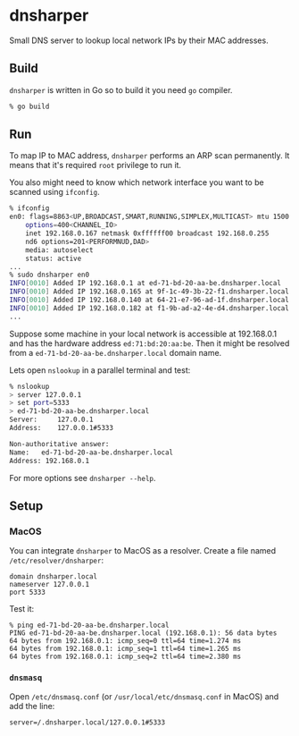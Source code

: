 # dnsharper

Small DNS server to lookup local network IPs by their MAC addresses.

## Build

`dnsharper` is written in Go so to build it you need `go` compiler.

```bash
% go build
```

## Run

To map IP to MAC address, `dnsharper` performs an ARP scan permanently. It means that it's required `root` privilege to run it.

You also might need to know which network interface you want to be scanned using `ifconfig`.

```bash
% ifconfig
en0: flags=8863<UP,BROADCAST,SMART,RUNNING,SIMPLEX,MULTICAST> mtu 1500
	options=400<CHANNEL_IO>
	inet 192.168.0.167 netmask 0xffffff00 broadcast 192.168.0.255
	nd6 options=201<PERFORMNUD,DAD>
	media: autoselect
	status: active
...
% sudo dnsharper en0
INFO[0010] Added IP 192.168.0.1 at ed-71-bd-20-aa-be.dnsharper.local
INFO[0010] Added IP 192.168.0.165 at 9f-1c-49-3b-22-f1.dnsharper.local
INFO[0010] Added IP 192.168.0.140 at 64-21-e7-96-ad-1f.dnsharper.local
INFO[0010] Added IP 192.168.0.182 at f1-9b-ad-a2-4e-d4.dnsharper.local
...
```

Suppose some machine in your local network is accessible at 192.168.0.1 and has the hardware address `ed:71:bd:20:aa:be`. Then it might be resolved from a `ed-71-bd-20-aa-be.dnsharper.local` domain name.

Lets open `nslookup` in a parallel terminal and test:

```bash
% nslookup
> server 127.0.0.1
> set port=5333
> ed-71-bd-20-aa-be.dnsharper.local
Server:		127.0.0.1
Address:	127.0.0.1#5333

Non-authoritative answer:
Name:	ed-71-bd-20-aa-be.dnsharper.local
Address: 192.168.0.1
```

For more options see `dnsharper --help`.

## Setup

### MacOS

You can integrate `dnsharper` to MacOS as a resolver. Create a file named `/etc/resolver/dnsharper`:

```
domain dnsharper.local
nameserver 127.0.0.1
port 5333
```

Test it:

```
% ping ed-71-bd-20-aa-be.dnsharper.local
PING ed-71-bd-20-aa-be.dnsharper.local (192.168.0.1): 56 data bytes
64 bytes from 192.168.0.1: icmp_seq=0 ttl=64 time=1.274 ms
64 bytes from 192.168.0.1: icmp_seq=1 ttl=64 time=1.265 ms
64 bytes from 192.168.0.1: icmp_seq=2 ttl=64 time=2.380 ms
```

### `dnsmasq`

Open `/etc/dnsmasq.conf` (or `/usr/local/etc/dnsmasq.conf` in MacOS) and add the line:

```
server=/.dnsharper.local/127.0.0.1#5333
```
